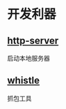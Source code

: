 # 开发利器
## [http-server](https://www.npmjs.com/package/http-server)
启动本地服务器

## [whistle](https://www.npmjs.com/package/whistle)
抓包工具